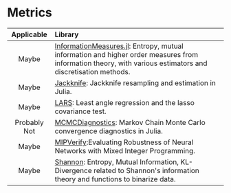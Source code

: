 # Metrics


  |  Applicable  |  Library   |
  |:------------:|:---------- |
  | Maybe        | [InformationMeasures.jl](https://github.com/Tchanders/InformationMeasures.jl): Entropy, mutual information and higher order measures from information theory, with various estimators and discretisation methods. |
  | Maybe        | [Jackknife](https://github.com/ararslan/Jackknife.jl): Jackknife resampling and estimation in Julia. |
  | Maybe        | [LARS](https://github.com/simonster/LARS.jl): Least angle regression and the lasso covariance test. |
  | Probably Not | [MCMCDiagnostics](https://github.com/tpapp/MCMCDiagnostics.jl): Markov Chain Monte Carlo convergence diagnostics in Julia. |
  | Maybe        | [MIPVerify](https://github.com/vtjeng/MIPVerify.jl):Evaluating Robustness of Neural Networks with Mixed Integer Programming. |
  | Maybe        | [Shannon](https://github.com/kzahedi/Shannon.jl): Entropy, Mutual Information, KL-Divergence related to Shannon's information theory and functions to binarize data. |
